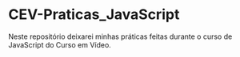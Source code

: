 # CEV-Praticas_JavaScript
Neste repositório deixarei minhas práticas feitas durante o curso de JavaScript do Curso em Vídeo.
